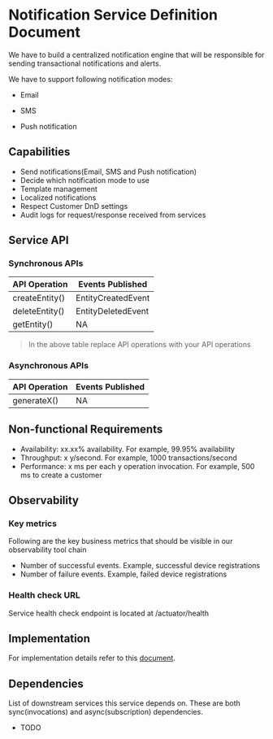 # Notification Service Definition Document

We have to build a centralized notification engine that will be responsible for sending transactional notifications and
alerts.

We have to support following notification modes:

* Email

* SMS

* Push notification

## Capabilities

* Send notifications(Email, SMS and Push notification)
* Decide which notification mode to use
* Template management
* Localized notifications
* Respect Customer DnD settings
* Audit logs for request/response received from services

## Service API

### Synchronous APIs

| API Operation  | Events Published   |
|----------------|--------------------|
| createEntity() | EntityCreatedEvent |
| deleteEntity() | EntityDeletedEvent |
| getEntity()    | NA                 |

> In the above table replace API operations with your API operations

### Asynchronous APIs

| API Operation | Events Published |
|---------------|------------------|
| generateX()   | NA               |

## Non-functional Requirements

* Availability: xx.xx% availability. For example, 99.95% availability
* Throughput: x y/second. For example, 1000 transactions/second
* Performance: x ms per each y operation invocation. For example, 500 ms to create a customer

## Observability

### Key metrics

Following are the key business metrics that should be visible in our observability tool chain

* Number of successful events. Example, successful device registrations
* Number of failure events. Example, failed device registrations

### Health check URL

Service health check endpoint is located at /actuator/health

## Implementation

For implementation details refer to this [document](./02-design.md).

## Dependencies

List of downstream services this service depends on. These are both sync(invocations) and async(subscription)
dependencies.

* TODO
